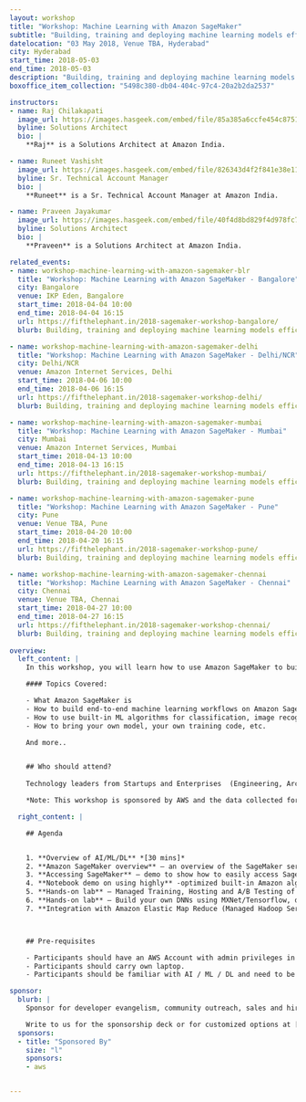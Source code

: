 ```yaml
---
layout: workshop
title: "Workshop: Machine Learning with Amazon SageMaker"
subtitle: "Building, training and deploying machine learning models efficiently and at scale"
datelocation: "03 May 2018, Venue TBA, Hyderabad"
city: Hyderabad
start_time: 2018-05-03
end_time: 2018-05-03
description: "Building, training and deploying machine learning models efficiently and at scale"
boxoffice_item_collection: "5498c380-db04-404c-97c4-20a2b2da2537"

instructors:
- name: Raj Chilakapati
  image_url: https://images.hasgeek.com/embed/file/85a385a6ccfe454c8751e72c5b15464e
  byline: Solutions Architect
  bio: |
    **Raj** is a Solutions Architect at Amazon India.

- name: Runeet Vashisht
  image_url: https://images.hasgeek.com/embed/file/826343d4f2f841e38e11e6c27736cd09
  byline: Sr. Technical Account Manager
  bio: |
    **Runeet** is a Sr. Technical Account Manager at Amazon India.

- name: Praveen Jayakumar
  image_url: https://images.hasgeek.com/embed/file/40f4d8bd829f4d978fc778379caf8320
  byline: Solutions Architect
  bio: |
    **Praveen** is a Solutions Architect at Amazon India.

related_events:
- name: workshop-machine-learning-with-amazon-sagemaker-blr
  title: "Workshop: Machine Learning with Amazon SageMaker - Bangalore"
  city: Bangalore
  venue: IKP Eden, Bangalore
  start_time: 2018-04-04 10:00
  end_time: 2018-04-04 16:15
  url: https://fifthelephant.in/2018-sagemaker-workshop-bangalore/
  blurb: Building, training and deploying machine learning models efficiently and at scale.

- name: workshop-machine-learning-with-amazon-sagemaker-delhi
  title: "Workshop: Machine Learning with Amazon SageMaker - Delhi/NCR"
  city: Delhi/NCR
  venue: Amazon Internet Services, Delhi
  start_time: 2018-04-06 10:00
  end_time: 2018-04-06 16:15
  url: https://fifthelephant.in/2018-sagemaker-workshop-delhi/
  blurb: Building, training and deploying machine learning models efficiently and at scale.

- name: workshop-machine-learning-with-amazon-sagemaker-mumbai
  title: "Workshop: Machine Learning with Amazon SageMaker - Mumbai"
  city: Mumbai
  venue: Amazon Internet Services, Mumbai
  start_time: 2018-04-13 10:00
  end_time: 2018-04-13 16:15
  url: https://fifthelephant.in/2018-sagemaker-workshop-mumbai/
  blurb: Building, training and deploying machine learning models efficiently and at scale. 

- name: workshop-machine-learning-with-amazon-sagemaker-pune
  title: "Workshop: Machine Learning with Amazon SageMaker - Pune"
  city: Pune
  venue: Venue TBA, Pune
  start_time: 2018-04-20 10:00
  end_time: 2018-04-20 16:15
  url: https://fifthelephant.in/2018-sagemaker-workshop-pune/
  blurb: Building, training and deploying machine learning models efficiently and at scale.

- name: workshop-machine-learning-with-amazon-sagemaker-chennai
  title: "Workshop: Machine Learning with Amazon SageMaker - Chennai"
  city: Chennai
  venue: Venue TBA, Chennai
  start_time: 2018-04-27 10:00
  end_time: 2018-04-27 16:15
  url: https://fifthelephant.in/2018-sagemaker-workshop-chennai/
  blurb: Building, training and deploying machine learning models efficiently and at scale.
  
overview:
  left_content: |
    In this workshop, you will learn how to use Amazon SageMaker to build, train and host machine learning models. Going through a number of Jupyter notebooks, you will first learn how to use built-in algorithms to perform complex tasks like image classification or clustering. Then, trainers will teach you how you can bring your own Tensorflow or Apache MXNet script to train deep learning models. Finally, you will deploy your models to SageMaker-managed infrastructure and use them to predict new samples.

    #### Topics Covered:

    - What Amazon SageMaker is
    - How to build end-to-end machine learning workflows on Amazon SageMaker
    - How to use built-in ML algorithms for classification, image recognition, etc.
    - How to bring your own model, your own training code, etc.

    And more..


    ## Who should attend?
    
    Technology leaders from Startups and Enterprises  (Engineering, Architecture, Product, Development) who are interested in expanding your knowledge on Artificial Intelligence, Machine Learning, and how it can be applied to your business. 

    *Note: This workshop is sponsored by AWS and the data collected for this workshop will be shared with them.*

  right_content: |

    ## Agenda


    1. **Overview of AI/ML/DL** *[30 mins]*
    2. **Amazon SageMaker overview** – an overview of the SageMaker service, best use cases, main features including AWS security concepts of IAM, VPC, KMS. *[ 45 mins.]*
    3. **Accessing SageMaker** – demo to show how to easily access SageMaker service [Duration: 15 mins.]
    4. **Notebook demo on using highly** -optimized built-in Amazon algorithms [Duration: 30 mins.]
    5. **Hands-on lab** – Managed Training, Hosting and A/B Testing of Amazon built-in algorithm – Amazon linear learner algorithm / parallel training using SageMaker Estimators / SageMaker Python SDK [Duration: 45 mins.]
    6. **Hands-on lab** – Build your own DNNs using MXNet/Tensorflow, distributed training on GPUs and serving using SageMaker [Duration: 1 hr. 15 mins.]
    7. **Integration with Amazon Elastic Map Reduce (Managed Hadoop Service)** - Amazon SageMaker notebooks backed by Spark in Amazon EMR [Duration: 1 hr.]



    ## Pre-requisites

    - Participants should have an AWS Account with admin privileges in IAM and EC2 limit for P2 instances increased to 2 in AWS Region North Virginia (us-east-1). Check out [this](https://docs.aws.amazon.com/AWSEC2/latest/UserGuide/ec2-resource-limits.html) doc to know more about how to increase EC2 limits. All participants will be provided AWS Credits for the workshop
    - Participants should carry own laptop.
    - Participants should be familiar with AI / ML / DL and need to be hands-on practitioners.

sponsor:
  blurb: |
    Sponsor for developer evangelism, community outreach, sales and hiring.

    Write to us for the sponsorship deck or for customized options at [info@hasgeek.com](mailto:info@hasgeek.com)
  sponsors:
  - title: "Sponsored By"
    size: "l"
    sponsors:
    - aws     


---
```

